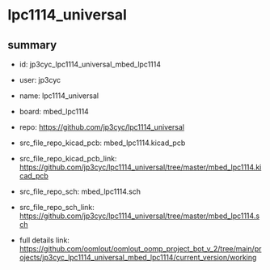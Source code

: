 # lpc1114_universal
 
## summary 
* id: jp3cyc_lpc1114_universal_mbed_lpc1114
* user: jp3cyc
* name: lpc1114_universal
* board: mbed_lpc1114
* repo: https://github.com/jp3cyc/lpc1114_universal
* src_file_repo_kicad_pcb: mbed_lpc1114.kicad_pcb
* src_file_repo_kicad_pcb_link: https://github.com/jp3cyc/lpc1114_universal/tree/master/mbed_lpc1114.kicad_pcb


* src_file_repo_sch: mbed_lpc1114.sch
* src_file_repo_sch_link: https://github.com/jp3cyc/lpc1114_universal/tree/master/mbed_lpc1114.sch
* full details link: https://github.com/oomlout/oomlout_oomp_project_bot_v_2/tree/main/projects/jp3cyc_lpc1114_universal_mbed_lpc1114/current_version/working  








